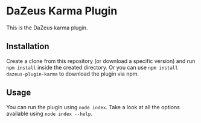 # DaZeus Karma Plugin
This is the DaZeus karma plugin.

## Installation
Create a clone from this repository (or download a specific version) and run `npm install` inside
the created directory. Or you can use `npm install dazeus-plugin-karma` to download the plugin via
npm.

## Usage
You can run the plugin using `node index`. Take a look at all the options available using
`node index --help`.
